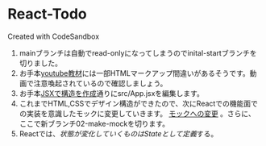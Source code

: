 # React-Todo
Created with CodeSandbox

1. mainブランチは自動でread-onlyになってしまうのでinital-startブランチを切りました。
2. お手本[youtube教材](https://youtu.be/rUY3MSvyKrU?t=4809)には一部HTMLマークアップ間違いがあるそうです。動画で注意喚起されているので確認しましょう。
3. お手本[JSXで構造を作成](https://youtu.be/rUY3MSvyKrU?t=4844)通りにsrc/App.jsxを編集します。
4. これまでHTML,CSSでデザイン構造ができたので、次にReactでの機能面での実装を意識したモックに変更していきます。
    [モックへの変更](https://youtu.be/rUY3MSvyKrU?t=5209) 。さらに、ここで新ブランチ02-make-mockを切ります。
5. Reactでは、*状態が変化していくものはStateとして定義*する。
    
